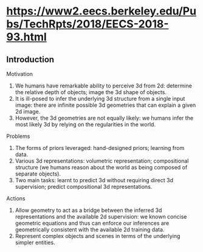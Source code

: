 # https://www2.eecs.berkeley.edu/Pubs/TechRpts/2018/EECS-2018-93.html

## Introduction

Motivation

1. We humans have remarkable ability to perceive 3d from 2d: determine the relative depth of objects; image the 3d shape of objects.
2. It is ill-posed to infer the underlying 3d structure from a single input image: there are infinite possible 3d geometries that can explain a given 2d image.
3. However, the 3d geometries are not equally likely: we humans infer the most likely 3d by relying on the regularities in the world.

Problems

1. The forms of priors leveraged: hand-designed priors; learning from data.
2. Various 3d representations: volumetric representation; compositional structure (we humans reason about the world as being composed of separate objects).
3. Two main tasks: learnt to predict 3d without requiring direct 3d supervision; predict compositional 3d representations.

Actions

1. Allow geometry to act as a bridge between the inferred 3d representations and the available 2d supervision: we known concise geometric equations and thus can enforce our inferences are geometrically consistent with the available 2d training data.
2. Represent complex objects and scenes in terms of the underlying simpler entities.

